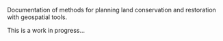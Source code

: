 Documentation of methods for planning land conservation and restoration with geospatial tools.  

This is a work in progress...  
